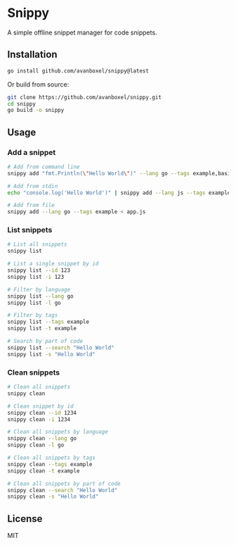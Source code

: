 # Snippy

A simple offline snippet manager for code snippets.

## Installation

```bash
go install github.com/avanboxel/snippy@latest
```

Or build from source:

```bash
git clone https://github.com/avanboxel/snippy.git
cd snippy
go build -o snippy
```

## Usage

### Add a snippet

```bash
# Add from command line
snippy add "fmt.Println(\"Hello World\")" --lang go --tags example,basic

# Add from stdin
echo "console.log('Hello World')" | snippy add --lang js --tags example

# Add from file
snippy add --lang go --tags example < app.js
```

### List snippets

```bash
# List all snippets
snippy list

# List a single snippet by id
snippy list --id 123
snippy list -i 123

# Filter by language
snippy list --lang go
snippy list -l go

# Filter by tags
snippy list --tags example
snippy list -t example

# Search by part of code
snippy list --search "Hello World"
snippy list -s "Hello World"
```

### Clean snippets

```bash
# Clean all snippets
snippy clean

# Clean snippet by id
snippy clean --id 1234
snippy clean -i 1234

# Clean all snippets by language
snippy clean --lang go
snippy clean -l go

# Clean all snippets by tags
snippy clean --tags example
snippy clean -t example

# Clean all snippets by part of code
snippy clean --search "Hello World"
snippy clean -s "Hello World"
```

## License

MIT
